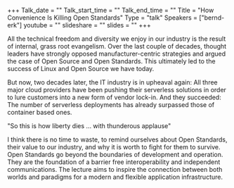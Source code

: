 +++
Talk_date = ""
Talk_start_time = ""
Talk_end_time = ""
Title = "How Convenience Is Killing Open Standards"
Type = "talk"
Speakers = ["bernd-erk"]
youtube = ""
slideshare = ""
slides = ""
+++

All the technical freedom and diversity we enjoy in our industry is the result of internal, grass root evangelism. Over the last couple of decades, thought leaders have strongly opposed manufacturer-centric strategies and argued the case of Open Source and Open Standards. This ultimately led to the success of Linux and Open Source we have today.

But now, two decades later, the IT industry is in upheaval again: All three major cloud providers have been pushing their serverless solutions in order to lure customers into a new form of vendor lock-in. And they succeeded: The number of serverless deployments has already surpassed those of container based ones.

"So this is how liberty dies ... with thunderous applause"

I think there is no time to waste, to remind ourselves about Open Standards, their value to our industry, and why it is worth to fight for them to survive. Open Standards go beyond the boundaries of development and operation. They are the foundation of a barrier free interoperability and independent communications. The lecture aims to inspire the connection between both worlds and paradigms for a modern and flexible application infrastructure.
